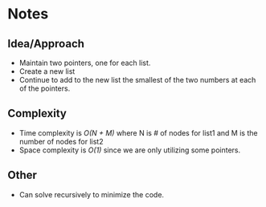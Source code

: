 # Notes

## Idea/Approach
* Maintain two pointers, one for each list.
* Create a new list
* Continue to add to the new list the smallest of the two numbers at each of the pointers.

## Complexity
* Time complexity is *O(N + M)* where N is # of nodes for list1 and M is the number of nodes for list2
* Space complexity is *O(1)* since we are only utilizing some pointers.

## Other
* Can solve recursively to minimize the code.
